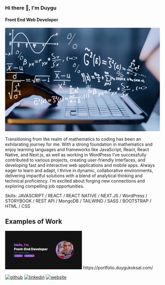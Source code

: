 ### Hi there 👋, I'm Duygu
#### Front End Web Developer
<img src="https://github.com/duyguca/portfolio-website/blob/main/public/image/math-code.png" />

Transitioning from the realm of mathematics to coding has been an exhilarating journey for me. With a strong foundation in mathematics and enjoy learning languages and frameworks like  JavaScript, React, React Native, and Next.js, as well as working in WordPress I've successfully contributed to various projects, creating user-friendly interfaces, and developing fast and interactive web applications and mobile apps. Always eager to learn and adapt, I thrive in dynamic, collaborative environments, delivering impactful solutions with a blend of analytical thinking and technical proficiency. I'm excited about forging new connections and exploring compelling job opportunities.

Skills: JAVASCRIPT / REACT / REACT NATIVE / NEXT.JS / WordPress / STORYBOOK / REST API /  MongoDB / TAILWIND / SASS / BOOTSTRAP / HTML / CSS

## Examples of Work
<img src="https://github.com/duyguca/portfolio-website/blob/main/public/image/portfolio-main.jpg" width="250"/>
https://portfolio.duygukoksal.com/


[<img src='https://cdn.jsdelivr.net/npm/simple-icons@3.0.1/icons/github.svg' alt='github' height='40'>](https://github.com/duyguca)  [<img src='https://cdn.jsdelivr.net/npm/simple-icons@3.0.1/icons/linkedin.svg' alt='linkedin' height='40'>](https://www.linkedin.com/in/https://www.linkedin.com/in/duygukoksalca//)  [<img src='https://cdn.jsdelivr.net/npm/simple-icons@3.0.1/icons/icloud.svg' alt='website' height='40'>](https://portfolio.duygukoksal.com/)  

